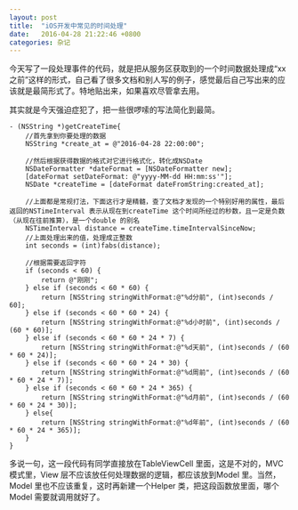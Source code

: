 ```yaml
---
layout: post
title:  "iOS开发中常见的时间处理"
date:   2016-04-28 21:22:46 +0800
categories: 杂记
---
```


今天写了一段处理事件的代码，就是把从服务区获取到的一个时间数据处理成“xx之前”这样的形式，自己看了很多文档和别人写的例子，感觉最后自己写出来的应该就是最简形式了。特地贴出来，如果喜欢尽管拿去用。

其实就是今天强迫症犯了，把一些很啰嗦的写法简化到最简。

```
- (NSString *)getCreateTime{
    //首先拿到你要处理的数据
    NSString *create_at = @"2016-04-28 22:00:00";
    
    //然后根据获得数据的格式对它进行格式化，转化成NSDate
    NSDateFormatter *dateFormat = [NSDateFormatter new];
    [dateFormat setDateFormat: @"yyyy-MM-dd HH:mm:ss'"];
    NSDate *createTime = [dateFormat dateFromString:created_at];
    
    //上面都是常规打法，下面这行才是精髓，查了文档才发现的一个特别好用的属性，最后返回的NSTimeInterval 表示从现在到createTime 这个时间所经过的秒数，且一定是负数（从现在往前推算），是一个double 的别名
    NSTimeInterval distance = createTime.timeIntervalSinceNow;
    //上面处理出来的值，处理成正整数
    int seconds = (int)fabs(distance);

    //根据需要返回字符
    if (seconds < 60) {
        return @"刚刚";
    } else if (seconds < 60 * 60) {
        return [NSString stringWithFormat:@"%d分前", (int)seconds / 60];
    } else if (seconds < 60 * 60 * 24) {
        return [NSString stringWithFormat:@"%d小时前", (int)seconds / (60 * 60)];
    } else if (seconds < 60 * 60 * 24 * 7) {
        return [NSString stringWithFormat:@"%d天前", (int)seconds / (60 * 60 * 24)];
    } else if (seconds < 60 * 60 * 24 * 30) {
        return [NSString stringWithFormat:@"%d周前", (int)seconds / (60 * 60 * 24 * 7)];
    } else if (seconds < 60 * 60 * 24 * 365) {
        return [NSString stringWithFormat:@"%d月前", (int)seconds / (60 * 60 * 24 * 30)];
    } else{
        return [NSString stringWithFormat:@"%d年前", (int)seconds / (60 * 60 * 24 * 365)];
    }
}
```

多说一句，这一段代码有同学直接放在TableViewCell 里面，这是不对的，MVC 模式里，View 层不应该放任何处理数据的逻辑，都应该放到Model 里。当然，Model 里也不应该重复，这时再新建一个Helper 类，把这段函数放里面，哪个Model 需要就调用就好了。
